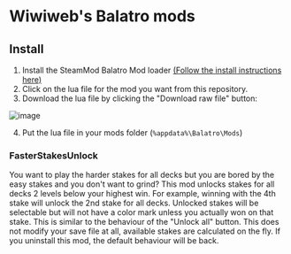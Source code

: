 # Wiwiweb's Balatro mods

## Install
1) Install the SteamMod Balatro Mod loader [(Follow the install instructions here)](https://github.com/Steamopollys/Steamodded/tree/main?tab=readme-ov-file#installation)
2) Click on the lua file for the mod you want from this repository.
3) Download the lua file by clicking the "Download raw file" button:
   
![image](https://github.com/Wiwiweb/BalatroMods/assets/4723472/554dd94d-54c6-4c64-836b-4060f2f8be20)

4) Put the lua file in your mods folder (`%appdata%\Balatro\Mods`)

### FasterStakesUnlock

You want to play the harder stakes for all decks but you are bored by the easy stakes and you don't want to grind?
This mod unlocks stakes for all decks 2 levels below your highest win. For example, winning with the 4th stake will unlock the 2nd stake for all decks.
Unlocked stakes will be selectable but will not have a color mark unless you actually won on that stake. This is similar to the behaviour of the "Unlock all" button.
This does not modify your save file at all, available stakes are calculated on the fly. If you uninstall this mod, the default behaviour will be back.
